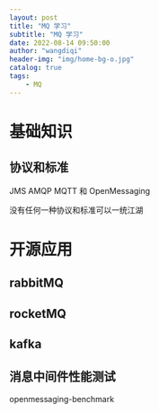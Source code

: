 ```yaml
---
layout: post
title: "MQ 学习"
subtitle: "MQ 学习"
date: 2022-08-14 09:50:00
author: "wangdiqi"
header-img: "img/home-bg-o.jpg"
catalog: true
tags:
    - MQ
---
```


# 基础知识

## 协议和标准

JMS AMQP MQTT 和 OpenMessaging

没有任何一种协议和标准可以一统江湖

# 开源应用

## rabbitMQ

## rocketMQ

## kafka

## 消息中间件性能测试

openmessaging-benchmark
